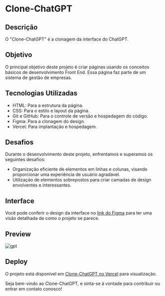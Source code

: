 # Clone-ChatGPT

## Descrição

O "Clone-ChatGPT" é a clonagem da interface do ChatGPT.

## Objetivo

O principal objetivo deste projeto é criar páginas usando os conceitos básicos de desenvolvimento Front End. Essa página faz parte de um sistema de gestão de empresas.

## Tecnologias Utilizadas

- HTML: Para a estrutura da página.
- CSS: Para o estilo e layout da página.
- Git e GitHub: Para o controle de versão e hospedagem do código.
- Figma: Para a clonagem do design.
- Vercel: Para implantação e hospedagem.

## Desafios

Durante o desenvolvimento deste projeto, enfrentamos e superamos os seguintes desafios:

- Organização eficiente de elementos em linhas e colunas, visando proporcionar uma experiência de usuário agradável.
- Utilização de elementos sobrepostos para criar camadas de design envolventes e interessantes.

## Interface

Você pode conferir o design da interface no [link do Figma](https://www.figma.com/community/file/1195654789451470584/chatgpt-user-interface) para ter uma visão detalhada de como o projeto se parece.

## Preview

![gpt](https://github.com/f5-nascimento/Clone-ChatGPT/assets/28812188/f772404f-ad3f-4132-b636-eb0e835cb0ae)

## Deploy

O projeto está disponível em [Clone-ChatGPT no Vercel](https://clone-chat-gpt-zeta.vercel.app/) para visualização.

Seja bem-vindo ao Clone-ChatGPT, e sinta-se à vontade para contribuir ou entrar em contato conosco!
